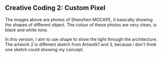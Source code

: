 ## Creative Coding 2: Custom Pixel

The images above are photos of Shenzhen MOCAPE, it basically showing the shapes of different object. The colour of these photos are very clean, is black and white tone.

In this version, I aim to use shape to show the light through the architecture. The artwork 2 is different sketch from Artwotk1 and 3, because i don't think one sketch could showing my concept.
